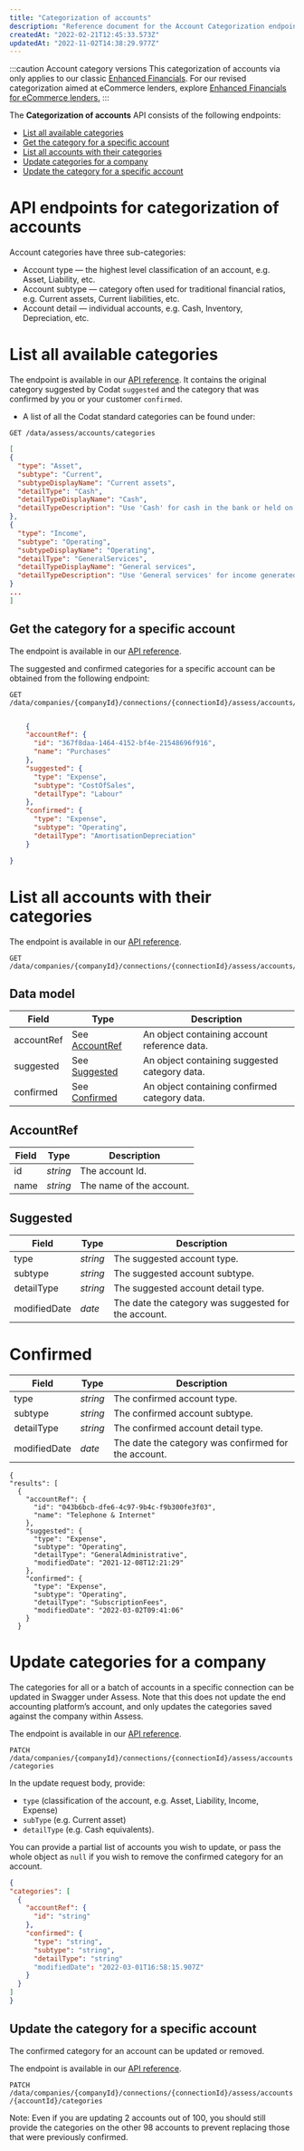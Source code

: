 ```yaml
---
title: "Categorization of accounts"
description: "Reference document for the Account Categorization endpoints"
createdAt: "2022-02-21T12:45:33.573Z"
updatedAt: "2022-11-02T14:38:29.977Z"
---
```

:::caution Account category versions
This categorization of accounts via only applies to our classic [Enhanced Financials](/assess/reports/enhanced-financials/financials). For our revised categorization aimed at eCommerce lenders, explore [Enhanced Financials for eCommerce lenders.](/assess/reports/enhanced-financials-ecommerce-lenders/financials)
:::

The **Categorization of accounts** API consists of the following endpoints:

- [List all available categories](#list-all-available-categories)
- [Get the category for a specific account](#get-the-category-for-a-specific-account)
- [List all accounts with their categories](#list-all-accounts-with-their-categories)
- [Update categories for a company](#update-categories-for-a-company)
- [Update the category for a specific account](#update-the-category-for-a-specific-account)

# API endpoints for categorization of accounts

Account categories have three sub-categories:

- Account type — the highest level classification of an account, e.g. Asset, Liability, etc.
- Account subtype — category often used for traditional financial ratios, e.g. Current assets, Current liabilities, etc.
- Account detail — individual accounts, e.g. Cash, Inventory, Depreciation, etc.

# List all available categories

The endpoint is available in our <a href="/assess-api#/operations/get-data-assess-accounts-categories">API reference</a>. It contains the original category suggested by Codat `suggested` and the category that was confirmed by you or your customer `confirmed`.

- A list of all the Codat standard categories can be found under:

```http
GET /data/assess/accounts/categories
```

```json
[
{
  "type": "Asset",
  "subtype": "Current",
  "subtypeDisplayName": "Current assets",
  "detailType": "Cash",
  "detailTypeDisplayName": "Cash",
  "detailTypeDescription": "Use 'Cash' for cash in the bank or held on premise. This should include overdrawn accounts."
},
{
  "type": "Income",
  "subtype": "Operating",
  "subtypeDisplayName": "Operating",
  "detailType": "GeneralServices",
  "detailTypeDisplayName": "General services",
  "detailTypeDescription": "Use 'General services' for income generated from services the company performs or usage fees charged."
}
...
]
```

## Get the category for a specific account

The endpoint is available in our <a href="/assess-api#/operations/get-data-companies-companyId-connections-connectionId-assess-accounts-accountId-categories">API reference</a>.

The suggested and confirmed categories for a specific account can be obtained from the following endpoint:

```http
GET /data/companies/{companyId}/connections/{connectionId}/assess/accounts/categories
```

```json

    {
    "accountRef": {
      "id": "367f8daa-1464-4152-bf4e-21548696f916",
      "name": "Purchases"
    },
    "suggested": {
      "type": "Expense",
      "subtype": "CostOfSales",
      "detailType": "Labour"
    },
    "confirmed": {
      "type": "Expense",
      "subtype": "Operating",
      "detailType": "AmortisationDepreciation"
    }

}
```

# List all accounts with their categories

The endpoint is available in our <a href="/assess-api#/operations/get-data-companies-companyId-connections-connectionId-assess-accounts-categories">API reference</a>.

```http
GET /data/companies/{companyId}/connections/{connectionId}/assess/accounts/categories
```

## Data model

|Field|Type|Description|
|-----|----|-----------|
|accountRef|See [AccountRef](#accountref)|An object containing account reference data.|
|suggested|See [Suggested](#suggested)|An object containing suggested category data.|
|confirmed|See [Confirmed](#confirmed)|An object containing confirmed category data.|

## AccountRef

|Field|Type|Description|
|-----|----|-----------|
|id|_string_|The account Id.|
|name|_string_|The name of the account.|

## Suggested

|Field|Type|Description|
|-----|----|-----------|
|type|_string_|The suggested account type.|
|subtype|_string_|The suggested account subtype.|
|detailType|_string_|The suggested account detail type.|
|modifiedDate|_date_|The date the category was suggested for the account.|

# Confirmed

|Field|Type|Description|
|-----|----|-----------|
|type|_string_|The confirmed account type.|
|subtype|_string_|The confirmed account subtype.|
|detailType|_string_|The confirmed account detail type.|
|modifiedDate|_date_|The date the category was confirmed for the account.|

```
{
"results": [
  {
    "accountRef": {
      "id": "043b6bcb-dfe6-4c97-9b4c-f9b300fe3f03",
      "name": "Telephone & Internet"
    },
    "suggested": {
      "type": "Expense",
      "subtype": "Operating",
      "detailType": "GeneralAdministrative",
      "modifiedDate": "2021-12-08T12:21:29"
    },
    "confirmed": {
      "type": "Expense",
      "subtype": "Operating",
      "detailType": "SubscriptionFees",
      "modifiedDate": "2022-03-02T09:41:06"
    }
  }
```

# Update categories for a company

The categories for all or a batch of accounts in a specific connection can be updated in Swagger under Assess.
Note that this does not update the end accounting platform’s account, and only updates the categories saved against the company within Assess.

The endpoint is available in our <a href="/assess-api#/operations/patch-data-companies-companyId-connections-connectionId-assess-accounts-categories">API reference</a>.

`PATCH /data/companies/{companyId}/connections/{connectionId}/assess/accounts/categories`

In the update request body, provide:

- `type` (classification of the account, e.g. Asset, Liability, Income, Expense)
- `subType` (e.g. Current asset)
- `detailType` (e.g. Cash equivalents).

You can provide a partial list of accounts you wish to update, or pass the whole object as `null` if you wish to remove the confirmed category for an account.

```json
{
"categories": [
  {
    "accountRef": {
      "id": "string"
    },
    "confirmed": {
      "type": "string",
      "subtype": "string",
      "detailType": "string"
      "modifiedDate": "2022-03-01T16:58:15.907Z"
    }
  }
]
}
```

## Update the category for a specific account

The confirmed category for an account can be updated or removed.

The endpoint is available in our <a href="/assess-api#/operations/patch-data-companies-companyId-connections-connectionId-assess-accounts-accountId-categories">API reference</a>.

`PATCH /data/companies/{companyId}/connections/{connectionId}/assess/accounts/{accountId}/categories`

Note: Even if you are updating 2 accounts out of 100, you should still provide the categories on the other 98 accounts to prevent replacing those that were previously confirmed.
